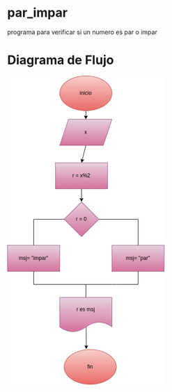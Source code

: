 # par_impar
programa para verificar si un numero es par o impar

#  Diagrama de Flujo

![Diagrama de flujo](diagrama.png "Diagrama de flujo")
